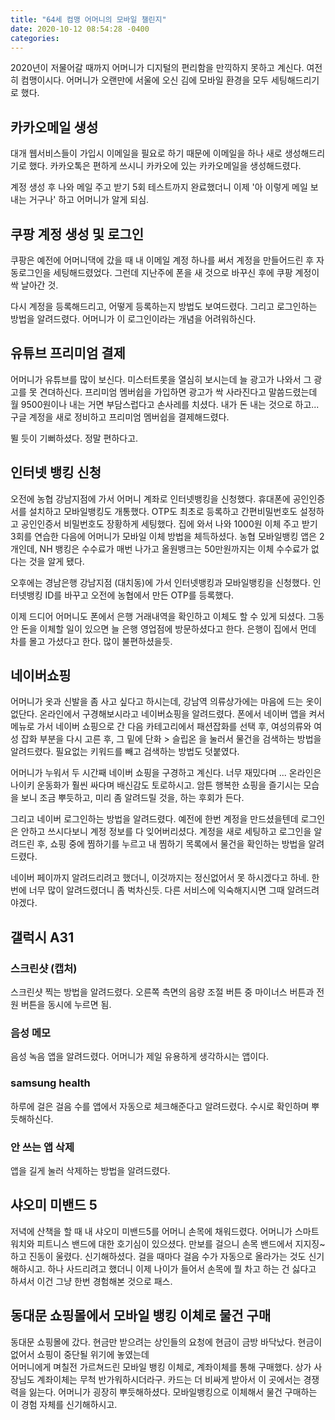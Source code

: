 ```yaml
---
title: "64세 컴맹 어머니의 모바일 챌린지"
date: 2020-10-12 08:54:28 -0400
categories: 
---
```



2020년이 저물어갈 때까지 어머니가 디지털의 편리함을 만끽하지 못하고 계신다. 여전히 컴맹이시다. 어머니가 오랜만에 서울에 오신 김에 모바일 환경을 모두 세팅해드리기로 했다. 


## 카카오메일 생성 
대개 웹서비스들이 가입시 이메일을 필요로 하기 때문에 이메일을 하나 새로 생성해드리기로 했다. 카카오톡은 편하게 쓰시니 카카오에 있는 카카오메일을 생성해드렸다. 

계정 생성 후 나와 메일 주고 받기 5회 테스트까지 완료했더니  이제 '아 이렇게 메일 보내는 거구나' 하고 어머니가 알게 되심. 


## 쿠팡 계정 생성 및 로그인 
쿠팡은 예전에 어머니댁에 갔을 때 내 이메일 계정 하나를 써서 계정을 만들어드린 후 자동로그인을 세팅해드렸었다. 그런데 지난주에 폰을 새 것으로 바꾸신 후에 쿠팡 계정이 싹 날아간 것. 

다시 계정을 등록해드리고, 어떻게 등록하는지 방법도 보여드렸다. 그리고 로그인하는 방법을 알려드렸다. 어머니가 이 로그인이라는 개념을 어려워하신다. 


## 유튜브 프리미엄 결제 
어머니가 유튜브를 많이 보신다. 미스터트롯을 열심히 보시는데 늘 광고가 나와서 그 광고를 못 견뎌하신다. 프리미엄 멤버쉽을 가입하면 광고가 싹 사라진다고 말씀드렸는데 월 9500원이나 내는 거면 부담스럽다고 손사레를 치셨다. 내가 돈 내는 것으로 하고... 구글 계정을 새로 정비하고 프리미엄 멤버쉽을 결제해드렸다. 
 
뛸 듯이 기뻐하셨다. 정말 편하다고. 


## 인터넷 뱅킹 신청 
오전에 농협 강남지점에 가서 어머니 계좌로 인터넷뱅킹을 신청했다. 휴대폰에 공인인증서를 설치하고 모바일뱅킹도 개통했다. OTP도 최초로 등록하고 간편비밀번호도 설정하고 공인인증서 비밀번호도 장황하게 세팅했다. 
집에 와서 나와 1000원 이체 주고 받기 3회를 연습한 다음에 어머니가 모바일 이체 방법을 체득하셨다. 농협 모바일뱅킹 앱은 2개인데, NH 뱅킹은 수수료가 매번 나가고 올원뱅크는 50만원까지는 이체 수수료가 없다는 것을 알게 됐다.

오후에는 경남은행 강남지점 (대치동)에 가서  인터넷뱅킹과 모바일뱅킹을 신청했다. 인터넷뱅킹 ID를 바꾸고 오전에 농협에서 만든 OTP를 등록했다. 

이제 드디어 어머니도 폰에서 은행 거래내역을 확인하고 이체도 할 수 있게 되셨다. 그동안 돈을 이체할 일이 있으면 늘 은행 영업점에 방문하셨다고 한다. 은행이 집에서 먼데 차를 몰고 가셨다고 한다. 많이 불편하셨을듯. 


## 네이버쇼핑
어머니가 옷과 신발을 좀 사고 싶다고 하시는데, 강남역 의류상가에는 마음에 드는 옷이 없단다. 온라인에서 구경해보시라고 네이버쇼핑을 알려드렸다. 폰에서 네이버 앱을 켜서 메뉴로 가서 네이버 쇼핑으로 간 다음
카테고리에서 패션잡화를 선택 후, 여성의류와 여성 잡화 부분을 다시 고른 후, 그 밑에 단화 > 슬립온 을 눌러서 물건을 검색하는 방법을 알려드렸다.  필요없는 키워드를 빼고 검색하는 방법도 덧붙였다. 

어머니가 누워서 두 시간째 네이버 쇼핑을 구경하고 계신다. 너무 재밌다며 ...  온라인은 나이키 운동화가 훨씬 싸다며 배신감도 토로하시고. 암튼 행복한 쇼핑을 즐기시는 모습을 보니 조금 뿌듯하고, 미리 좀 알려드릴 것을, 하는 후회가 든다. 

그리고 네이버 로그인하는 방법을 알려드렸다. 예전에 한번 계정을 만드셨을텐데 로그인은 안하고 쓰시다보니 계정 정보를 다 잊어버리셨다. 
계정을 새로 세팅하고 로그인을 알려드린 후, 쇼핑 중에 찜하기를 누르고 내 찜하기 목록에서 물건을 확인하는 방법을 알려드렸다. 

네이버 페이까지 알려드리려고 했더니, 이것까지는 정신없어서 못 하시겠다고 하네. 한번에 너무 많이 알려드렸더니 좀 벅차신듯. 
다른 서비스에 익숙해지시면 그때 알려드려야겠다. 


## 갤럭시 A31 
### 스크린샷 (캡처) 
스크린샷 찍는 방법을 알려드렸다. 오른쪽 측면의 음량 조절 버튼 중 마이너스 버튼과 전원 버튼을 동시에 누르면 됨. 

### 음성 메모 
음성 녹음 앱을 알려드렸다. 어머니가 제일 유용하게 생각하시는 앱이다. 

### samsung health  
하루에 걸은 걸음 수를 앱에서 자동으로 체크해준다고 알려드렸다. 수시로 확인하며 뿌듯해하신다. 

### 안 쓰는 앱 삭제 
앱을 길게 눌러 삭제하는 방법을 알려드렸다. 


## 샤오미 미밴드 5
저녁에 산책을 할 때 내 샤오미 미밴드5를 어머니 손목에 채워드렸다. 어머니가 스마트 워치와 피트니스 밴드에 대한 호기심이 있으셨다. 만보를 걸으니 손목 밴드에서 지지징~ 하고 진동이 울렸다. 
신기해하셨다. 걸을 때마다 걸음 수가 자동으로 올라가는 것도 신기해하시고. 하나 사드리려고 했더니 이제 나이가 들어서 손목에 뭘 차고 하는 건 싫다고 하셔서 이건 그냥 한번 경험해본 것으로 패스. 


## 동대문 쇼핑몰에서 모바일 뱅킹 이체로 물건 구매 
동대문 쇼핑몰에 갔다. 현금만 받으려는 상인들의 요청에 현금이 금방 바닥났다. 현금이 없어서 쇼핑이 중단될 위기에 놓였는데  
어머니에게 며칠전 가르쳐드린 모바일 뱅킹 이체로, 계좌이체를 통해 구매했다. 상가 사장님도 계좌이체는 무척 반가워하시더라구. 카드는 더 비싸게 받아서 이 곳에서는 경쟁력을 잃는다. 
어머니가 굉장히 뿌듯해하셨다. 모바일뱅킹으로 이체해서 물건 구매하는 이 경험 자체를 신기해하시고. 

